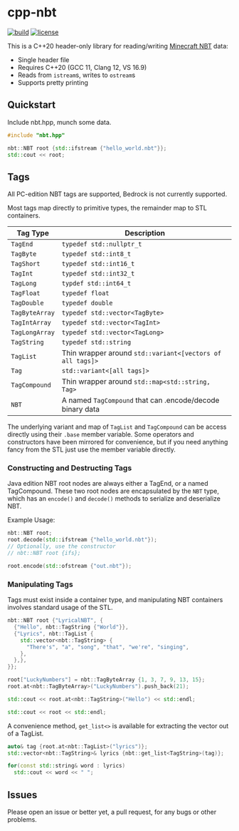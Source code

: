 # cpp-nbt

[![build](https://github.com/SpockBotMC/cpp-nbt/actions/workflows/main.yml/badge.svg)](https://github.com/SpockBotMC/cpp-nbt/actions/workflows/main.yml)
[![license](https://img.shields.io/badge/license-zlib-lightgrey.svg)](https://en.wikipedia.org/wiki/Zlib_License)


This is a C++20 header-only library for reading/writing
[Minecraft NBT](https://wiki.vg/NBT) data:
* Single header file
* Requires C++20 (GCC 11, Clang 12, VS 16.9)
* Reads from `istream`s, writes to `ostream`s
* Supports pretty printing

## Quickstart

Include nbt.hpp, munch some data.

```cpp
#include "nbt.hpp"

nbt::NBT root {std::ifstream {"hello_world.nbt"}};
std::cout << root;
```

## Tags

All PC-edition NBT tags are supported, Bedrock is not currently supported.

Most tags map directly to primitive types, the remainder map to STL containers.

| Tag Type | Description |
| --- | --- |
| `TagEnd` | `typedef std::nullptr_t` |
| `TagByte` | `typedef std::int8_t` |
| `TagShort` | `typedef std::int16_t` |
| `TagInt` | `typedef std::int32_t` |
| `TagLong` | `typdef std::int64_t` |
| `TagFloat` | `typedef float` |
| `TagDouble` | `typedef double` |
| `TagByteArray` | `typedef std::vector<TagByte>` |
| `TagIntArray` | `typedef std::vector<TagInt>` |
| `TagLongArray` | `typedef std::vector<TagLong>` |
| `TagString` | `typedef std::string` |
| `TagList` | Thin wrapper around `std::variant<[vectors of all tags]>` |
| `Tag` | `std::variant<[all tags]>` |
| `TagCompound` | Thin wrapper around `std::map<std::string, Tag>`|
| `NBT` | A named `TagCompound` that can .encode/decode binary data |

The underlying variant and map of `TagList` and `TagCompound` can be access
directly using their `.base` member variable. Some operators and constructors
have been mirrored for convenience, but if you need anything fancy from the STL
just use the member variable directly.


### Constructing and Destructing Tags

Java edition NBT root nodes are always either a TagEnd, or a named TagCompound.
These two root nodes are encapsulated by the `NBT` type, which has an
`encode()` and `decode()` methods to serialize and deserialize NBT.

Example Usage:
```cpp
nbt::NBT root;
root.decode(std::ifstream {"hello_world.nbt"});
// Optionally, use the constructor
// nbt::NBT root {ifs};

root.encode(std::ofstream {"out.nbt"});
```

### Manipulating Tags

Tags must exist inside a container type, and manipulating NBT containers
involves standard usage of the STL.

```cpp
nbt::NBT root {"LyricalNBT", {
  {"Hello", nbt::TagString {"World"}},
  {"Lyrics", nbt::TagList {
    std::vector<nbt::TagString> {
      "There's", "a", "song", "that", "we're", "singing",
    },
  },},
}};

root["LuckyNumbers"] = nbt::TagByteArray {1, 3, 7, 9, 13, 15};
root.at<nbt::TagByteArray>("LuckyNumbers").push_back(21);

std::cout << root.at<nbt::TagString>("Hello") << std::endl;

std::cout << root << std::endl;
```

A convenience method, `get_list<>` is available for extracting the vector out
of a TagList.

```cpp
auto& tag {root.at<nbt::TagList>("lyrics")};
std::vector<nbt::TagString>& lyrics {nbt::get_list<TagString>(tag)};

for(const std::string& word : lyrics)
  std::cout << word << " ";
```


## Issues

Please open an issue or better yet, a pull request, for any bugs or other
problems.
